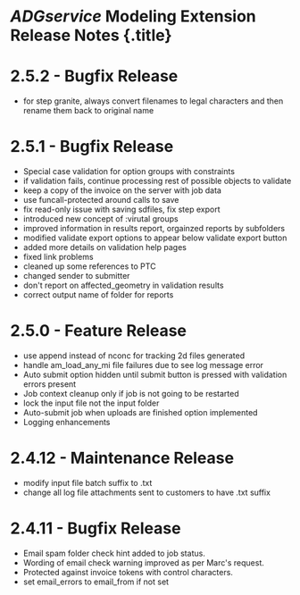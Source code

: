 # _ADGservice_ Modeling Extension Release Notes {.title}

# 2.5.2 - Bugfix Release

* for step granite, always convert filenames to legal characters and then rename them back to original name

# 2.5.1 - Bugfix Release

* Special case validation for option groups with constraints
* if validation fails, continue processing rest of possible objects to validate
* keep a copy of the invoice on the server with job data
* use funcall-protected around calls to save
* fix read-only issue with saving sdfiles, fix step export
* introduced new concept of :virutal groups
* improved information in results report, orgainzed reports by subfolders
* modified validate export options to appear below validate export button
* added more details on validation help pages
* fixed link problems
* cleaned up some references to PTC
* changed sender to submitter
* don't report on affected_geometry in validation results
* correct output name of folder for reports

# 2.5.0 - Feature Release

* use append instead of nconc for tracking 2d files generated
* handle am_load_any_mi file failures due to see log message error
* Auto submit option hidden until submit button is pressed with validation errors
  present
* Job context cleanup only if job is not going to be restarted
* lock the input file not the input folder
* Auto-submit job when uploads are finished option implemented
* Logging enhancements

# 2.4.12 - Maintenance Release

* modify input file batch suffix to .txt
* change all log file attachments sent to customers to have .txt suffix

# 2.4.11 - Bugfix Release

* Email spam folder check hint added to job status.
* Wording of email check warning improved as per Marc's request.
* Protected against invoice tokens with control characters.
* set email_errors to email_from if not set
